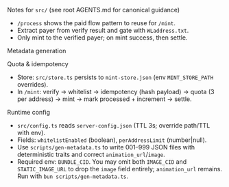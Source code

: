 Notes for `src/` (see root AGENTS.md for canonical guidance)

- `/process` shows the paid flow pattern to reuse for `/mint`.
- Extract payer from verify result and gate with `WLaddress.txt`.
- Only mint to the verified payer; on mint success, then settle.

Metadata generation

Quota & idempotency

- Store: `src/store.ts` persists to `mint-store.json` (env `MINT_STORE_PATH` overrides).
- In `/mint`: verify → whitelist → idempotency (hash payload) → quota (3 per address) → mint → mark processed + increment → settle.

Runtime config

- `src/config.ts` reads `server-config.json` (TTL 3s; override path/TTL with env).
- Fields: `whitelistEnabled` (boolean), `perAddressLimit` (number|null).
- Use `scripts/gen-metadata.ts` to write 001–999 JSON files with deterministic traits and correct `animation_url`/`image`.
- Required env: `BUNDLE_CID`. You may omit both `IMAGE_CID` and `STATIC_IMAGE_URL` to drop the `image` field entirely; `animation_url` remains. Run with `bun scripts/gen-metadata.ts`.
